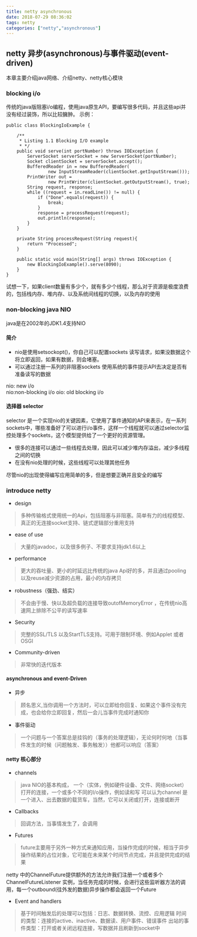 ```yaml
---
title: netty asynchronous
date: 2018-07-29 08:36:02
tags: netty
categories: ["netty","asynchronous"]
---
```


## netty 异步(asynchronous)与事件驱动(event-driven)

本章主要介绍java网络、介绍netty、netty核心模块

### blocking i/o
传统的java版阻塞i/o编程，使用java原生API，要编写很多代码，并且这些api并没有经过装饰，所以比较臃肿。
示例：
```
public class BlockingIoExample {

    /**
     * Listing 1.1 Blocking I/O example
     * */
    public void serve(int portNumber) throws IOException {
        ServerSocket serverSocket = new ServerSocket(portNumber);
        Socket clientSocket = serverSocket.accept();
        BufferedReader in = new BufferedReader(
                new InputStreamReader(clientSocket.getInputStream()));
        PrintWriter out =
                new PrintWriter(clientSocket.getOutputStream(), true);
        String request, response;
        while ((request = in.readLine()) != null) {
            if ("Done".equals(request)) {
                break;
            }
            response = processRequest(request);
            out.println(response);
        }
    }

    private String processRequest(String request){
        return "Processed";
    }

    public static void main(String[] args) throws IOException {
        new BlockingIoExample().serve(8090);
    }
}
```
试想一下，如果client数量有多少个，就有多少个线程，那么对于资源是极度浪费的，包括栈内存、堆内存、以及系统间线程的切换，以及内存的使用

### non-blocking java NIO
java是在2002年的JDK1.4支持NIO

#### 简介
* nio是使用setsockopt()，你自己可以配置sockets 读写请求，如果没数据这个将立即返回，如果有数据，则会堵塞。
* 可以通过注册一系列的非阻塞sockets 使用系统的事件提示API去决定是否有准备读写的数据

nio: new i/o   
nio:non-blocking i/o 
oio: old blocking i/o


#### 选择器 selector
selector 是一个实现nio的关键因素，它使用了事件通知的API来表示，在一系列sockets中，哪些准备好了可以进行i/o事件，这样一个线程就可以通过selector监控处理多个sockets，这个模型提供给了一个更好的资源管理。

* 很多的连接可以通过一些线程去处理，因此可以减少堆内存溢出，减少多线程之间的切换
* 在没有nio处理的时候，这些线程可以处理其他任务

尽管nio的出现使得编写应用简单的多，但是想要正确并且安全的编写


### introduce netty

* design
> 多种传输格式使用统一的Api，包括阻塞与非阻塞。简单有力的线程模型、真正的无连接socket支持、链式逻辑部分重用支持

* ease of use
> 大量的javadoc，以及很多例子、不要求支持jdk1.6以上

* performance
> 更大的吞吐量、更小的时延远比传统的java Api好的多，并且通过pooling以及reuse减少资源的占用，最小的内存拷贝

* robustness（强劲、结实）
> 不会由于慢、快以及超负载的连接导致outofMemoryError ，在传统nio高速网上排除不公平的读写速率

* Security
> 完整的SSL/TLS 以及StartTLS支持。可用于限制环境、例如Applet 或者OSGI

* Community-driven
> 非常快的迭代版本


#### asynchronous and event-Driven
* 异步
> 顾名思义,当你调用一个方法时，可以立即给你回复、如果这个事件没有完成，也会给你立即回复，然后一会儿当事件完成时通知你

* 事件驱动
> 一个问题与一个答案总是挂钩的（事务的处理逻辑），无论何时何地（当事件发生的时候（问题触发、事务触发））他都可以响应（答案）



#### netty 核心部分
* channels
> java NIO的基本构成，
一个（实体，例如硬件设备、文件、网络socket）打开的连接，一个或多个不同的I/o操作，例如读和写
可以认为channel 是一个进入、出去数据的载货车，当然，它可以关闭或打开，连接或断开

* Callbacks
> 回调方法，当事情发生了，会调用

* Futures
> future主要用于另外一种方式来通知应用，当操作完成的时候，相当于异步操作结果的占位对象，它可能在未来某个时间节点完成，并且提供完成的结果

netty 中的ChannelFuture提供额外的方法允许我们注册一个或者多个ChannelFutureListener 实例，当任务完成的时候，会进行这些监听器方法的调用，每一个outbound(往外发的数据)异步操作都会返回一个Future

* Event and handlers
> 基于时间触发后的处理可以包括：日志、数据转换、流控、应用逻辑
> 时间的类型：连接的active、inactive、数据读、用户事件、错误事件
> 出站的事件类型：打开或者关闭远程连接，写数据并且刷新到socket中

